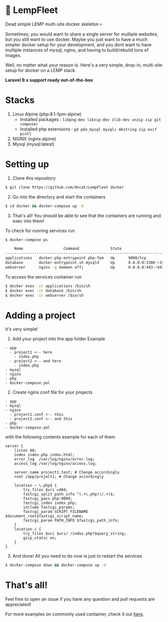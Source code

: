 # :ship: LempFleet
Dead simple LEMP multi-site docker skeleton :skull:

Sometimes, you would want to share a single server for multiple websites, but you still want to use docker.
Maybe you just want to have a much simpler docker setup for your development, and you dont want to have multiple instances of 
mysql, nginx, and having to build/rebuild tons of images.

Well, no matter what your reason is. Here's a very simple, drop-in, multi-site setup for docker on a LEMP stack.

**Laravel 9.x support ready out-of-the-box**

# Stacks
1) Linux Alpine (php:8.1-fpm-alpine)
    - Installed packages : `libpng-dev libzip-dev zlib-dev unzip zip git composer`
    - Installed php extensions : `gd pdo_mysql mysqli mbstring zip exif pcntl`
2) NGINX (nginx:alpine)
3) Mysql (mysql:latest)

# Setting up
1) Clone this repository
```bash
$ git clone https://github.com/dxcat/LempFleet docker
```
2) Go into the directory and start the containers
```bash
$ cd docker && docker-compose up -d
```
3) That's all! You should be able to see that the containers are running and exec into them!  

To check for running services run
```bash
$ docker-compose ps

    Name                  Command              State                    Ports
-----------------------------------------------------------------------------------------------
applications   docker-php-entrypoint php-fpm   Up      9000/tcp
database       docker-entrypoint.sh mysqld     Up      0.0.0.0:3306->3306/tcp, 33060/tcp
webserver      nginx -g daemon off;            Up      0.0.0.0:443->443/tcp, 0.0.0.0:80->80/tcp
```

To access the services container run
```bash
$ docker exec -it applications /bin/sh
$ docker exec -it database /bin/sh 
$ docker exec -it webserver /bin/sh
```

# Adding a project
It's very simple!
1) Add your project into the app folder
Example
```
- app
  - project1 <-- here
    - index.php
  - project2 <-- and here
    - index.php
- mysql
- nginx
- php
- docker-compose.yml
```
2) Create nginx conf file for your projects
```
- app
- mysql
- nginx
  - project1.conf <-- this
  - project2.conf <-- and this
- php
- docker-compose.yml
```
  with the following contents example for each of them.
```Nginx
server {
    listen 80;
    index index.php index.html;
    error_log  /var/log/nginx/error.log;
    access_log /var/log/nginx/access.log;
    
    server_name project1.test; # Change accordingly
    root /app/project1; # Change accordingly
    
    location ~ \.php$ {
        try_files $uri =404;
        fastcgi_split_path_info ^(.+\.php)(/.+)$;
        fastcgi_pass php:9000;
        fastcgi_index index.php;
        include fastcgi_params;
        fastcgi_param SCRIPT_FILENAME $document_root$fastcgi_script_name;
        fastcgi_param PATH_INFO $fastcgi_path_info;
    }
    location / {
        try_files $uri $uri/ /index.php?$query_string;
        gzip_static on;
    }
}
```
3) And done! All you need to do now is just to restart the services
```bash
$ docker-compose down && docker-compose up -d
```

# That's all!
Feel free to open an issue if you have any question and pull requests are appreciated!

For more examples on commonly used container, check it out [here](https://github.com/dxcat/LempFleet/blob/master/examples.md).

